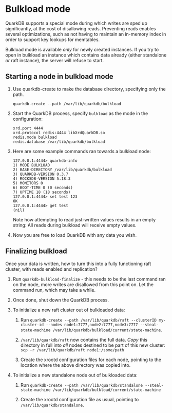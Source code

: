 # Bulkload mode

QuarkDB supports a special mode during which writes are sped up significantly,
at the cost of disallowing reads. Preventing reads enables several optimizations,
such as not having to maintain an in-memory index in order to support key
lookups for memtables.

Bulkload mode is available _only_ for newly created instances. If you try to
open in bulkload an instance which contains data already (either standalone
_or_ raft instance), the server will refuse to start.

## Starting a node in bulkload mode

1. Use quarkdb-create to make the database directory, specifying only the path.

    ```
    quarkdb-create --path /var/lib/quarkdb/bulkload
    ```

2. Start the QuarkDB process, specify `bulkload` as the mode in the configuration:

    ```
    xrd.port 4444
    xrd.protocol redis:4444 libXrdQuarkDB.so
    redis.mode bulkload
    redis.database /var/lib/quarkdb/bulkload
    ```

3. Here are some example commands ran towards a bulkload node:

    ```
    127.0.0.1:4444> quarkdb-info
    1) MODE BULKLOAD
    2) BASE-DIRECTORY /var/lib/quarkdb/bulkload
    3) QUARKDB-VERSION 0.3.7
    4) ROCKSDB-VERSION 5.18.3
    5) MONITORS 0
    6) BOOT-TIME 0 (0 seconds)
    7) UPTIME 18 (18 seconds)
    127.0.0.1:4444> set test 123
    OK
    127.0.0.1:4444> get test
    (nil)
    ```

    Note how attempting to read just-written values results in an empty string: All
    reads during bulkload will receive empty values.

4. Now you are free to load QuarkDB with any data you wish.

## Finalizing bulkload

Once your data is written, how to turn this into a fully functioning raft cluster,
with reads enabled and replication?

1. Run ``quarkdb-bulkload-finalize`` - this needs to be the last command ran
   on the node, more writes are disallowed from this point on. Let the command
   run, which may take a while.

2. Once done, shut down the QuarkDB process.

3. To initialize a new raft cluster out of bulkloaded data:

    1. Run ``quarkdb-create --path /var/lib/quarkdb/raft --clusterID my-cluster-id
    --nodes node1:7777,node2:7777,node3:7777 --steal-state-machine /var/lib/quarkdb/bulkload/current/state-machine``.

    2. ``/var/lib/quarkdb/raft`` now contains the full data. _Copy_ this directory
    in full into _all_ nodes destined to be part of this new cluster: ``scp -r /var/lib/quarkdb/raft node1:/some/path``

    3. Create the xrootd configuration files for each node, pointing to the location
    where the above directory was copied into.

4. To initialize a new standalone node out of bulkloaded data:

    1. Run ``quarkdb-create --path /var/lib/quarkdb/standalone --steal-state-machine /var/lib/quarkdb/bulkload/current/state-machine``

    2. Create the xrootd configuration file as usual, pointing to ``/var/lib/quarkdb/standalone``.

